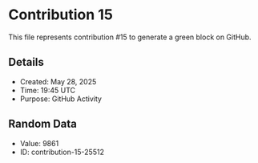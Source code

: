 # Contribution 15

This file represents contribution #15 to generate a green block on GitHub.

## Details
- Created: May 28, 2025
- Time: 19:45 UTC
- Purpose: GitHub Activity

## Random Data
- Value: 9861
- ID: contribution-15-25512
